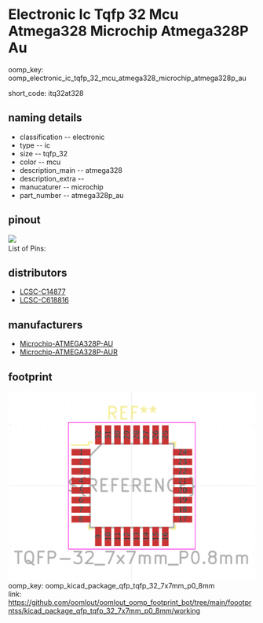 # Electronic Ic Tqfp 32 Mcu Atmega328 Microchip Atmega328P Au
oomp_key: oomp_electronic_ic_tqfp_32_mcu_atmega328_microchip_atmega328p_au  

short_code: itq32at328
## naming details
* classification -- electronic
* type -- ic
* size -- tqfp_32
* color -- mcu
* description_main -- atmega328
* description_extra -- 
* manucaturer -- microchip
* part_number -- atmega328p_au
## pinout
![](working_pinout_600.png)  
List of Pins:

## distributors
* [LCSC-C14877](https://lcsc.com/product-detail/C14877.html)  
* [LCSC-C618816](https://lcsc.com/product-detail/C618816.html)  

## manufacturers
* [Microchip-ATMEGA328P-AU](https://www.microchip.com/wwwproducts/en/ATMEGA328P-AU)  
* [Microchip-ATMEGA328P-AUR](https://www.microchip.com/wwwproducts/en/ATMEGA328P-AUR)  


## footprint

![](footprint/0/working/working_600.png)  
oomp_key: oomp_kicad_package_qfp_tqfp_32_7x7mm_p0_8mm  
link: https://github.com/oomlout/oomlout_oomp_footprint_bot/tree/main/foootprntss/kicad_package_qfp_tqfp_32_7x7mm_p0_8mm/working  
